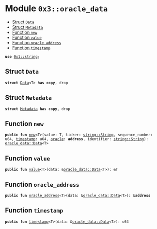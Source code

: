 
<a id="0x3_oracle_data"></a>

# Module `0x3::oracle_data`



-  [Struct `Data`](#0x3_oracle_data_Data)
-  [Struct `Metadata`](#0x3_oracle_data_Metadata)
-  [Function `new`](#0x3_oracle_data_new)
-  [Function `value`](#0x3_oracle_data_value)
-  [Function `oracle_address`](#0x3_oracle_data_oracle_address)
-  [Function `timestamp`](#0x3_oracle_data_timestamp)


<pre><code><b>use</b> <a href="">0x1::string</a>;
</code></pre>



<a id="0x3_oracle_data_Data"></a>

## Struct `Data`



<pre><code><b>struct</b> <a href="oracle_data.md#0x3_oracle_data_Data">Data</a>&lt;T&gt; <b>has</b> <b>copy</b>, drop
</code></pre>



<a id="0x3_oracle_data_Metadata"></a>

## Struct `Metadata`



<pre><code><b>struct</b> <a href="oracle_data.md#0x3_oracle_data_Metadata">Metadata</a> <b>has</b> <b>copy</b>, drop
</code></pre>



<a id="0x3_oracle_data_new"></a>

## Function `new`



<pre><code><b>public</b> <b>fun</b> <a href="oracle_data.md#0x3_oracle_data_new">new</a>&lt;T&gt;(value: T, ticker: <a href="_String">string::String</a>, sequence_number: u64, <a href="">timestamp</a>: u64, <a href="oracle.md#0x3_oracle">oracle</a>: <b>address</b>, identifier: <a href="_String">string::String</a>): <a href="oracle_data.md#0x3_oracle_data_Data">oracle_data::Data</a>&lt;T&gt;
</code></pre>



<a id="0x3_oracle_data_value"></a>

## Function `value`



<pre><code><b>public</b> <b>fun</b> <a href="oracle_data.md#0x3_oracle_data_value">value</a>&lt;T&gt;(data: &<a href="oracle_data.md#0x3_oracle_data_Data">oracle_data::Data</a>&lt;T&gt;): &T
</code></pre>



<a id="0x3_oracle_data_oracle_address"></a>

## Function `oracle_address`



<pre><code><b>public</b> <b>fun</b> <a href="oracle_data.md#0x3_oracle_data_oracle_address">oracle_address</a>&lt;T&gt;(data: &<a href="oracle_data.md#0x3_oracle_data_Data">oracle_data::Data</a>&lt;T&gt;): &<b>address</b>
</code></pre>



<a id="0x3_oracle_data_timestamp"></a>

## Function `timestamp`



<pre><code><b>public</b> <b>fun</b> <a href="">timestamp</a>&lt;T&gt;(data: &<a href="oracle_data.md#0x3_oracle_data_Data">oracle_data::Data</a>&lt;T&gt;): u64
</code></pre>
